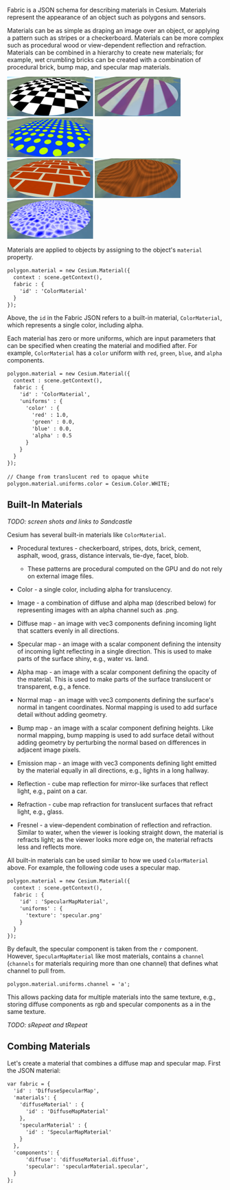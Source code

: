 Fabric is a JSON schema for describing materials in Cesium.  Materials represent the appearance of an object such as polygons and sensors.

Materials can be as simple as draping an image over an object, or applying a pattern such as stripes or a checkerboard.  Materials can be more complex such as procedural wood or view-dependent reflection and refraction.  Materials can be combined in a hierarchy to create new materials; for example, wet crumbling bricks can be created with a combination of procedural brick, bump map, and specular map materials.

<img src="features/CheckerboardMaterial.png" width="200" height="92" alt="Checkerboard" />
<img src="features/VerticalStripeMaterial.png" width="200" height="92" alt="Vertical stripe" />
<img src="features/DotMaterial.png" width="200" height="92" alt="Dot" /><br />
<img src="features/BrickMaterial.png" width="200" height="92" alt="Brick" />
<img src="features/WoodMaterial.png" width="200" height="92" alt="Wood" />
<img src="features/FacetMaterial.png" width="200" height="92" alt="Facet" />

Materials are applied to objects by assigning to the object's `material` property.
````
polygon.material = new Cesium.Material({
  context : scene.getContext(),
  fabric : {
    'id' : 'ColorMaterial'
  }
});
````
Above, the `id` in the Fabric JSON refers to a built-in material, `ColorMaterial`, which represents a single color, including alpha.

Each material has zero or more uniforms, which are input parameters that can be specified when creating the material and modified after.  For example, `ColorMaterial` has a `color` uniform with `red`, `green`, `blue`, and `alpha` components.
````
polygon.material = new Cesium.Material({
  context : scene.getContext(),
  fabric : {
    'id' : 'ColorMaterial',
    'uniforms' : {
      'color' : {
        'red' : 1.0,
        'green' : 0.0,
        'blue' : 0.0,
        'alpha' : 0.5
      }
    }
  }
});

// Change from translucent red to opaque white
polygon.material.uniforms.color = Cesium.Color.WHITE;
````

## Built-In Materials

_TODO: screen shots and links to Sandcastle_

Cesium has several built-in materials like `ColorMaterial`.

* Procedural textures - checkerboard, stripes, dots, brick, cement, asphalt, wood, grass, distance intervals, tie-dye, facet, blob.
   * These patterns are procedural computed on the GPU and do not rely on external image files.

* Color - a single color, including alpha for translucency.
* Image - a combination of diffuse and alpha map (described below) for representing images with an alpha channel such as .png.

* Diffuse map - an image with vec3 components defining incoming light that scatters evenly in all directions.
* Specular map - an image with a scalar component defining the intensity of incoming light reflecting in a single direction.  This is used to make parts of the surface shiny, e.g., water vs. land.
* Alpha map - an image with a scalar component defining the opacity of the material.  This is used to make parts of the surface translucent or transparent, e.g., a fence.
* Normal map - an image with vec3 components defining the surface's normal in tangent coordinates.  Normal mapping is used to add surface detail without adding geometry.
* Bump map - an image with a scalar component defining heights.  Like normal mapping, bump mapping is used to add surface detail without adding geometry by perturbing the normal based on differences in adjacent image pixels.
* Emission map - an image with vec3 components defining light emitted by the material equally in all directions, e.g., lights in a long hallway.
* Reflection - cube map reflection for mirror-like surfaces that reflect light, e.g., paint on a car.
* Refraction - cube map refraction for translucent surfaces that refract light, e.g., glass.
* Fresnel - a view-dependent combination of reflection and refraction.  Similar to water, when the viewer is looking straight down, the material is refracts light; as the viewer looks more edge on, the material refracts less and reflects more.

All built-in materials can be used similar to how we used `ColorMaterial` above.  For example, the following code uses a specular map.
````
polygon.material = new Cesium.Material({
  context : scene.getContext(),
  fabric : {
    'id' : 'SpecularMapMaterial',
    'uniforms' : {
      'texture': 'specular.png'
    }
  }
});
````
By default, the specular component is taken from the `r` component.  However, `SpecularMapMaterial` like most materials, contains a `channel` (`channels` for materials requiring more than one channel) that defines what channel to pull from.
````
polygon.material.uniforms.channel = 'a';
````
This allows packing data for multiple materials into the same texture, e.g., storing diffuse components as rgb and specular components as a in the same texture.

_TODO: sRepeat and tRepeat_

## Combing Materials

Let's create a material that combines a diffuse map and specular map.  First the JSON material:
```
var fabric = {
  'id' : 'DiffuseSpecularMap',
  'materials': {
    'diffuseMaterial' : {
      'id' : 'DiffuseMapMaterial'
    },
    'specularMaterial' : {
      'id' : 'SpecularMapMaterial'
    }
  },
  'components': {
      'diffuse': 'diffuseMaterial.diffuse',
      'specular': 'specularMaterial.specular',
  }
};
```
